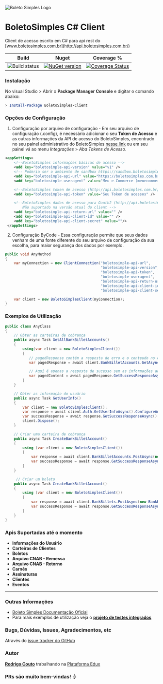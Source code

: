 ![Boleto Simples Logo](http://api.boletosimples.com.br/img/logo.png)

# BoletoSimples C# Client
Client de acesso escrito em C# para api rest do [www.boletosimples.com.br](http://api.boletosimples.com.br/)

 Build | Nuget | Coverage %
--------------|-------|-----------
|![Build status](https://ci.appveyor.com/api/projects/status/l333hif1lnf1d2lo/branch/master?svg=true) | [![NuGet version](https://badge.fury.io/nu/BoletoSimples-Client.svg)](https://badge.fury.io/nu/BoletoSimples-Client) | [![Coverage Status](https://coveralls.io/repos/github/BoletoSimples/boletosimples-csharp/badge.svg?branch=master)](https://coveralls.io/github/BoletoSimples/boletosimples-csharp?branch=master)

### Instalação

No visual Studio > Abrir o **Package Manager Console** e digitar o comando abaixo:

```powershell
> Install-Package BoletoSimples-Client
```

### Opções de Configuração

1. Configuração por arquivo de configuração - Em seu arquivo de configuração (.config), é necessário adicionar o seu **Token de Acesso** e as outras informações da API de acesso do BoletoSimples, encontrado no seu painel administrativo do BoletoSimples [nesse link](https://boletosimples.com.br/conta/api/tokens) ou em seu painel vá ao menu *Integrações* > *Aba Tokens de Acesso*.

```xml
<appSettings>
    <!--BoletoSimples informações básicas de acesso -->
    <add key="boletosimple-api-version" value="v1" />
    <!-- Poderia ser o ambiente de sandbox https://sandbox.boletosimples.com.br/api -->
    <add key="boletosimple-api-url" value="https://boletosimples.com.br/api" />
    <add key="boletosimple-useragent" value="Meu e-Commerce (meuecommerce@example.com)" />

    <!--BoletoSimples token de acesso (http://api.boletosimples.com.br/authentication/token/) -->
    <add key="boletosimple-api-token" value="Seu Token de acessos" />

    <!--BoletoSimples dados de acesso para Oauth2 (http://api.boletosimples.com.br/authentication/oauth2/)
        Não suportado na versão atual do client -->
    <add key="boletosimple-api-return-url" value="" />
    <add key="boletosimple-api-client-id" value="" />
    <add key="boletosimple-api-client-secret" value=""/>
 </appSettings>
```

2. Configuração ByCode - Essa configuração permite que seus dados venham de uma fonte diferente do seu arquivo de configuração da sua escolha, para maior segurança dos dados por exemplo.
```csharp
public void AnyMethod
{
    var myConnection = new ClientConnection("boletosimple-api-url",
                                            "boletosimple-api-version",
                                            "boletosimple-api-token",
                                            "boletosimple-useragent",
                                            "boletosimple-api-return-url",
                                            "boletosimple-api-client-id",
                                            "boletosimple-api-client-secret");

    var client = new BoletoSimplesClient(myConnection);
}

```

### Exemplos de Utilização

```csharp
public class AnyClass
{
    // Obter as carteiras de cobrança
    public async Task GetAllBankBilletAccounts()
    {
        using(var client = new BoletoSimplesClient())
        {
           // pagedResponse contém a resposta de erro e o conteudo no caso de sucesso
           var pagedResponse = await client.BankBilletAccounts.GetAsync(0, 250).ConfigureAwait(false);

           // Aqui é apenas a resposta de sucesso sem as informações adicionais da resposta anterior
           var pagedContent = await pagedResponse.GetSuccessResponseAsync().ConfigureAwait(false);
        }
    }

    // Obter as informação do usuário
    public async Task GetUserInfo()
    {
        var client = new BoletoSimplesClient();
        var response = await client.Auth.GetUserInfoAsync().ConfigureAwait(false);
        var successResponse = await response.GetSuccessResponseAsync().ConfigureAwait(false);
        client.Dispose();
    }

    // Criar uma carteira de cobrança
    public async Task CreateBankBilletAccount()
    {
        using (var client = new BoletoSimplesClient())
        {
            var response = await client.BankBilletAccounts.PostAsync(new BankBilletAccount()).ConfigureAwait(false);
            var successResponse = await response.GetSuccessResponseAsync().ConfigureAwait(false);
        }
    }

     // Criar um boleto
    public async Task CreateBankBilletAccount()
    {
        using (var client = new BoletoSimplesClient())
        {
            var response = await client.BankBillets.PostAsync(new BankBillet()).ConfigureAwait(false);
            var successResponse = await response.GetSuccessResponseAsync().ConfigureAwait(false);
        }
    }
}
```

### Apis Suportadas até o momento
* **Informações do Usuário**
* **Carteiras de Clientes**
* **Boletos**
* **Arquivo CNAB - Remessa**
* **Arquivo CNAB - Retorno**
* **Carnês**
* **Assinaturas**
* **Clientes**
* **Eventos**

--------------------
### Outras Informações
* [Boleto Simples Documentação Oficial](http://api.boletosimples.com.br/)
* Para mais exemplos de utilização veja o **[projeto de testes integrados](https://github.com/BoletoSimples/boletosimples-csharp/tree/master/BoletoSimplesApiClient.IntegratedTests)**


### Bugs, Dúvidas, Issues, Agradecimentos, etc

Através do [issue tracker do GitHub](http://github.com/BoletoSimples/boletosimples-csharp/issues)

### Autor

[**Rodrigo Couto**](http://github.com/rscouto) trabalhando na [Plataforma Edux](http://www.sistemaedux.com.br)

### PRs são muito bem-vindas! :)
